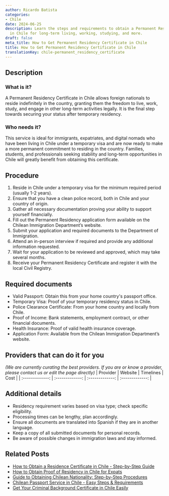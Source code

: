 ```yaml
---
author: Ricardo Batista
categories:
- Chile
date: 2024-06-25
description: Learn the steps and requirements to obtain a Permanent Residency Certificate
  in Chile for long-term living, working, studying, and more.
draft: false
meta_title: How to Get Permanent Residency Certificate in Chile
title: How to Get Permanent Residency Certificate in Chile
translationKey: chile-permanent_residency_certificate
---
```



## Description
### What is it?
A Permanent Residency Certificate in Chile allows foreign nationals to reside indefinitely in the country, granting them the freedom to live, work, study, and engage in other long-term activities legally. It is the final step towards securing your status after temporary residency.

### Who needs it?
This service is ideal for immigrants, expatriates, and digital nomads who have been living in Chile under a temporary visa and are now ready to make a more permanent commitment to residing in the country. Families, students, and professionals seeking stability and long-term opportunities in Chile will greatly benefit from obtaining this certificate.

## Procedure

1. Reside in Chile under a temporary visa for the minimum required period (usually 1-2 years).
2. Ensure that you have a clean police record, both in Chile and your country of origin.
3. Gather all necessary documentation proving your ability to support yourself financially.
4. Fill out the Permanent Residency application form available on the Chilean Immigration Department’s website.
5. Submit your application and required documents to the Department of Immigration.
6. Attend an in-person interview if required and provide any additional information requested.
7. Wait for your application to be reviewed and approved, which may take several months.
8. Receive your Permanent Residency Certificate and register it with the local Civil Registry.


## Required documents

- Valid Passport: Obtain this from your home country's passport office.
- Temporary Visa: Proof of your temporary residency status in Chile.
- Police Clearance Certificate: From your home country and locally from Chile.
- Proof of Income: Bank statements, employment contract, or other financial documents.
- Health Insurance: Proof of valid health insurance coverage.
- Application Form: Available from the Chilean Immigration Department’s website.


## Providers that can do it for you
_(We are currently curating the best providers. If you are or know a provider, please contact us or edit the page directly)_
| Provider        |     Website     |     Timelines    |       Cost      |
| :-------------: | :-------------: |  :-------------: | :-------------: |

## Additional details

- Residency requirement varies based on visa type; check specific eligibility.
- Processing times can be lengthy, plan accordingly.
- Ensure all documents are translated into Spanish if they are in another language.
- Keep a copy of all submitted documents for personal records.
- Be aware of possible changes in immigration laws and stay informed.




## Related Posts

- [How to Obtain a Residence Certificate in Chile - Step-by-Step Guide](https://tramitit.com/guides/chile/residence_certificate/)
- [How to Obtain Proof of Residency in Chile for Expats](https://tramitit.com/guides/chile/proof_of_residency/)
- [Guide to Obtaining Chilean Nationality: Step-by-Step Procedures](https://tramitit.com/guides/chile/nationality_request/)
- [Chilean Passport Service in Chile - Easy Steps & Requirements](https://tramitit.com/guides/chile/chilean_passport/)
- [Get Your Criminal Background Certificate in Chile Easily](https://tramitit.com/guides/chile/criminal_background_certificate/)
